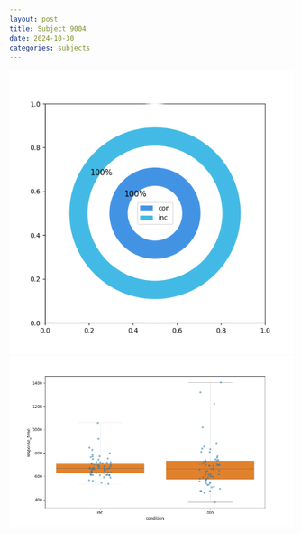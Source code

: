 ```yaml
---
layout: post
title: Subject 9004
date: 2024-10-30
categories: subjects
---
```


![](data/9004/run-2/9004_accuracy_by_condition.png)
![](data/9004/run-2/9004_rt.png)
